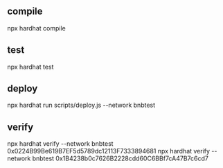 ## compile
npx hardhat compile

## test
npx hardhat test

## deploy
npx hardhat run scripts/deploy.js --network bnbtest

## verify
npx hardhat verify --network bnbtest 0x0224B99Be619B7EF5d5789dc12113F7333894681
npx hardhat verify --network bnbtest 0x1B4238b0c7626B2228cdd60C6BBf7cA47B7c6cd7 